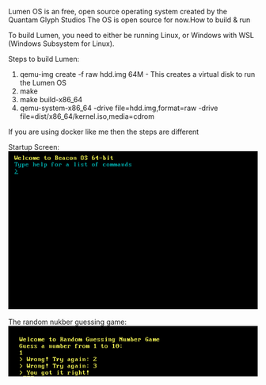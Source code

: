 Lumen OS is an free, open source operating system created by the Quantam Glyph Studios The OS is open source for now.How to build & run

To build Lumen, you need to either be running Linux, or Windows with WSL (Windows Subsystem for Linux).

Steps to build Lumen:
  1. qemu-img create -f raw hdd.img 64M - This creates a virtual disk to run the Lumen OS
  2. make
  3. make build-x86_64
  4. qemu-system-x86_64 -drive file=hdd.img,format=raw -drive file=dist/x86_64/kernel.iso,media=cdrom

If you are using docker like me then the steps are different

Startup Screen:
![After Booting Screen](images/boot.png)


The random nukber guessing game:
![Games Screen](images/game.png)